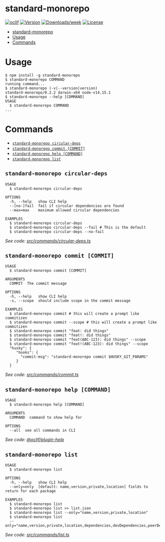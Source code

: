 # standard-monorepo

[![oclif](https://img.shields.io/badge/cli-oclif-brightgreen.svg)](https://oclif.io)
[![Version](https://img.shields.io/npm/v/standard-monorepo.svg)](https://npmjs.org/package/standard-monorepo)
[![Downloads/week](https://img.shields.io/npm/dw/standard-monorepo.svg)](https://npmjs.org/package/standard-monorepo)
[![License](https://img.shields.io/npm/l/standard-monorepo.svg)](https://github.com/imflavio/standard-monorepo/blob/master/package.json)

<!-- toc -->
* [standard-monorepo](#standard-monorepo)
* [Usage](#usage)
* [Commands](#commands)
<!-- tocstop -->

# Usage

<!-- usage -->
```sh-session
$ npm install -g standard-monorepo
$ standard-monorepo COMMAND
running command...
$ standard-monorepo (-v|--version|version)
standard-monorepo/0.2.2 darwin-x64 node-v14.15.1
$ standard-monorepo --help [COMMAND]
USAGE
  $ standard-monorepo COMMAND
...
```
<!-- usagestop -->

# Commands

<!-- commands -->
* [`standard-monorepo circular-deps`](#standard-monorepo-circular-deps)
* [`standard-monorepo commit [COMMIT]`](#standard-monorepo-commit-commit)
* [`standard-monorepo help [COMMAND]`](#standard-monorepo-help-command)
* [`standard-monorepo list`](#standard-monorepo-list)

## `standard-monorepo circular-deps`

```
USAGE
  $ standard-monorepo circular-deps

OPTIONS
  -h, --help   show CLI help
  --[no-]fail  fail if circular dependencies are found
  --max=max    maximum allowed circular dependencies

EXAMPLES
  $ standard-monorepo circular-deps
  $ standard-monorepo circular-deps --fail # This is the default
  $ standard-monorepo circular-deps --no-fail
```

_See code: [src/commands/circular-deps.ts](https://github.com/imflavio/standard-monorepo/blob/v0.2.2/src/commands/circular-deps.ts)_

## `standard-monorepo commit [COMMIT]`

```
USAGE
  $ standard-monorepo commit [COMMIT]

ARGUMENTS
  COMMIT  The commit message

OPTIONS
  -h, --help   show CLI help
  -s, --scope  should include scope in the commit message

EXAMPLES
  $ standard-monorepo commit # this will create a prompt like commitizen
  $ standard-monorepo commit --scope # this will create a prompt like commitizen
  $ standard-monorepo commit "feat: did things"
  $ standard-monorepo commit "feat!: did things"
  $ standard-monorepo commit "feat(ABC-123): did things" --scope
  $ standard-monorepo commit "feat!(ABC-123): did things" --scope
  "husky": {
     "hooks": {
       "commit-msg": "standard-monorepo commit $HUSKY_GIT_PARAMS"
     }
  }
```

_See code: [src/commands/commit.ts](https://github.com/imflavio/standard-monorepo/blob/v0.2.2/src/commands/commit.ts)_

## `standard-monorepo help [COMMAND]`

```
USAGE
  $ standard-monorepo help [COMMAND]

ARGUMENTS
  COMMAND  command to show help for

OPTIONS
  --all  see all commands in CLI
```

_See code: [@oclif/plugin-help](https://github.com/oclif/plugin-help/blob/v3.2.0/src/commands/help.ts)_

## `standard-monorepo list`

```
USAGE
  $ standard-monorepo list

OPTIONS
  -h, --help   show CLI help
  --only=only  [default: name,version,private,location] fields to return for each package

EXAMPLES
  $ standard-monorepo list
  $ standard-monorepo list >> list.json
  $ standard-monorepo list --only="name,version,private,location"
  $ standard-monorepo list 
  --only="name,version,private,location,dependencies,devDependencies,peerDependencies,optionalDependencies"
```

_See code: [src/commands/list.ts](https://github.com/imflavio/standard-monorepo/blob/v0.2.2/src/commands/list.ts)_
<!-- commandsstop -->
